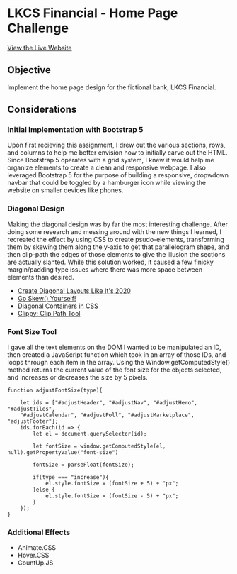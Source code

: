 # LKCS Financial - Home Page Challenge
[View the Live Website](https://shyann-lkcs.netlify.app)

## Objective
Implement the home page design for the fictional bank, LKCS Financial.

## Considerations
### Initial Implementation with Bootstrap 5

Upon first recieving this assignment, I drew out the various sections, rows, and columns to help me better envision 
how to initially carve out the HTML. Since Bootstrap 5 operates with a grid system, I knew it would help me organize elements to create 
a clean and responsive webpage. I also leveraged Bootstrap 5 for the purpose of building a responsive, dropwdown navbar that could be toggled by a 
hamburger icon while viewing the website on smaller devices like phones.

### Diagonal Design

Making the diagonal design was by far the most interesting challenge. After doing some research and messing around with the new things I learned, 
I recreated the effect by using CSS to create psudo-elements, transforming them by skewing them along the y-axis to get that parallelogram shape, 
and then clip-path the edges of those elements to give the illusion the sections are actually slanted. While this solution worked, it caused a few 
finicky margin/padding type issues where there was more space between elements than desired.
  - [Create Diagonal Layouts Like It's 2020](https://9elements.com/blog/pure-css-diagonal-layouts/)
  - [Go Skew() Yourself!](https://www.youtube.com/watch?v=dDtJPv7DlDU)
  - [Diagonal Containers in CSS](https://codyhouse.co/blog/post/css-diagonal-containers)
  - [Clippy: Clip Path Tool](https://bennettfeely.com/clippy/)

### Font Size Tool

I gave all the text elements on the DOM I wanted to be manipulated an ID, then created a JavaScript function which took in an array of those IDs, 
and loops through each item in the array. Using the Window.getComputedStyle() method returns the current value of the font size for the objects selected, 
and increases or decreases the size by 5 pixels.

```
function adjustFontSize(type){

    let ids = ["#adjustHeader", "#adjustNav", "#adjustHero", "#adjustTiles", 
    "#adjustCalendar", "#adjustPoll", "#adjustMarketplace", "adjustFooter"];
    ids.forEach(id => {
        let el = document.querySelector(id);

        let fontSize = window.getComputedStyle(el, null).getPropertyValue("font-size")

        fontSize = parseFloat(fontSize);

        if(type === "increase"){
            el.style.fontSize = (fontSize + 5) + "px";
        }else {
            el.style.fontSize = (fontSize - 5) + "px";
        }
    });
}
```

### Additional Effects

- Animate.CSS
- Hover.CSS
- CountUp.JS
